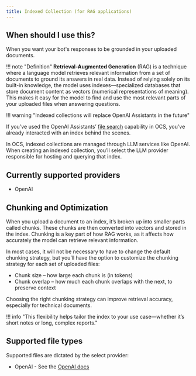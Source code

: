 ```yaml
---
title: Indexed Collection (for RAG applications)
---
```


## When should I use this?
When you want your bot's responses to be grounded in your uploaded documents.

!!! note "Definition"
    **Retrieval-Augmented Generation** (RAG) is a technique where a language model retrieves relevant information from a set of documents to ground its answers in real data. Instead of relying solely on its built-in knowledge, the model uses indexes—specialized databases that store document content as vectors (numerical representations of meaning). This makes it easy for the model to find and use the most relevant parts of your uploaded files when answering questions.

!!! warning "Indexed collections will replace OpenAI Assistants in the future"

If you’ve used the OpenAI Assistants’ [file search][file-search] capability in OCS, you’ve already interacted with an index behind the scenes.

In OCS, indexed collections are managed through LLM services like OpenAI. When creating an indexed collection, you’ll select the LLM provider responsible for hosting and querying that index.


## Currently supported providers
- OpenAI


## Chunking and Optimization
When you upload a document to an index, it’s broken up into smaller parts called chunks. These chunks are then converted into vectors and stored in the index. Chunking is a key part of how RAG works, as it affects how accurately the model can retrieve relevant information.

In most cases, it will not be necessary to have to change the default chunking strategy, but you’ll have the option to customize the chunking strategy for each set of uploaded files:

- Chunk size – how large each chunk is (in tokens)
- Chunk overlap – how much each chunk overlaps with the next, to preserve context

Choosing the right chunking strategy can improve retrieval accuracy, especially for technical documents.

!!! info "This flexibility helps tailor the index to your use case—whether it’s short notes or long, complex reports."

## Supported file types
Supported files are dictated by the select provider:

- OpenAI - See the [OpenAI docs](https://platform.openai.com/docs/assistants/tools/file-search/supported-files#supported-files)

[file-search]: ../experiment/index.md#file-search

